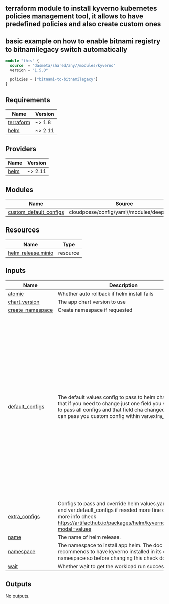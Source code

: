 ## terraform module to install kyverno kubernetes policies management tool, it allows to have predefined policies and also create custom ones

## basic example on how to enable bitnami registry to bitnamilegacy switch automatically
```terraform
module "this" {
  source  = "dasmeta/shared/any//modules/kyverno"
  version = "1.5.0"

  policies = ["bitnami-to-bitnamilegacy"]
}
```
<!-- BEGINNING OF PRE-COMMIT-TERRAFORM DOCS HOOK -->
## Requirements

| Name | Version |
|------|---------|
| <a name="requirement_terraform"></a> [terraform](#requirement\_terraform) | ~> 1.8 |
| <a name="requirement_helm"></a> [helm](#requirement\_helm) | ~> 2.11 |

## Providers

| Name | Version |
|------|---------|
| <a name="provider_helm"></a> [helm](#provider\_helm) | ~> 2.11 |

## Modules

| Name | Source | Version |
|------|--------|---------|
| <a name="module_custom_default_configs"></a> [custom\_default\_configs](#module\_custom\_default\_configs) | cloudposse/config/yaml//modules/deepmerge | 1.0.2 |

## Resources

| Name | Type |
|------|------|
| [helm_release.minio](https://registry.terraform.io/providers/hashicorp/helm/latest/docs/resources/release) | resource |

## Inputs

| Name | Description | Type | Default | Required |
|------|-------------|------|---------|:--------:|
| <a name="input_atomic"></a> [atomic](#input\_atomic) | Whether auto rollback if helm install fails | `bool` | `false` | no |
| <a name="input_chart_version"></a> [chart\_version](#input\_chart\_version) | The app chart version to use | `string` | `"17.0.21"` | no |
| <a name="input_create_namespace"></a> [create\_namespace](#input\_create\_namespace) | Create namespace if requested | `bool` | `true` | no |
| <a name="input_default_configs"></a> [default\_configs](#input\_default\_configs) | The default values config to pass to helm chart. NOTE: that if you need to change just one field you will need to pass all configs and that field cha changed or you can pass you custom config within var.extra\_configs | `any` | <pre>{<br/>  "accessKey": {<br/>    "password": "sentry"<br/>  },<br/>  "console": {<br/>    "image": {<br/>      "repository": "bitnamilegacy/minio-object-browser"<br/>    }<br/>  },<br/>  "defaultBuckets": "sentry",<br/>  "image": {<br/>    "repository": "bitnamilegacy/minio"<br/>  },<br/>  "persistence": {<br/>    "enabled": true,<br/>    "size": "50Gi"<br/>  },<br/>  "replicas": 3,<br/>  "resources": {<br/>    "limits": {<br/>      "cpu": "600m",<br/>      "memory": "1Gi"<br/>    },<br/>    "requests": {<br/>      "cpu": "300m",<br/>      "memory": "512Mi"<br/>    }<br/>  }<br/>}</pre> | no |
| <a name="input_extra_configs"></a> [extra\_configs](#input\_extra\_configs) | Configs to pass and override helm values.yaml defaults and var.default\_configs if needed more fine control. for more info check https://artifacthub.io/packages/helm/kyverno/kyverno?modal=values | `any` | `{}` | no |
| <a name="input_name"></a> [name](#input\_name) | The name of helm release. | `string` | `"minio"` | no |
| <a name="input_namespace"></a> [namespace](#input\_namespace) | The namespace to install app helm. The doc recommends to have kyverno installed in its own namespace so before changing this check docs. | `string` | `"minio"` | no |
| <a name="input_wait"></a> [wait](#input\_wait) | Whether wait to get the workload run successfully | `bool` | `true` | no |

## Outputs

No outputs.
<!-- END OF PRE-COMMIT-TERRAFORM DOCS HOOK -->
